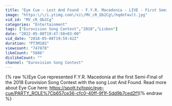 ```yaml
---
title: "Eye Cue - Lost And Found - F.Y.R. Macedonia - LIVE - First Semi-Final - Eurovision 2018"
image: "https:\/\/i.ytimg.com\/vi\/MV_cR_Qb2Cg\/hqdefault.jpg"
vid_id: "MV_cR_Qb2Cg"
categories: "Entertainment"
tags: ["Eurovision Song Contest","2018","Lisbon"]
date: "2022-05-08T19:47:58+03:00"
vid_date: "2018-05-08T19:59:42Z"
duration: "PT3M18S"
viewcount: "747878"
likeCount: "5886"
dislikeCount: ""
channel: "Eurovision Song Contest"
---
```

{% raw %}Eye Cue represented F.Y.R. Macedonia at the first Semi-Final of the 2018 Eurovision Song Contest with the song Lost And Found. Read more about Eye Cue here: <a rel="nofollow" target="blank" href="https://spott.tv/topic/eye-cue/PARTY_ROLE%7Cb657ce36-cfc0-40ff-9f1f-5dd9b7ced2f1">https://spott.tv/topic/eye-cue/PARTY_ROLE%7Cb657ce36-cfc0-40ff-9f1f-5dd9b7ced2f1</a>{% endraw %}
